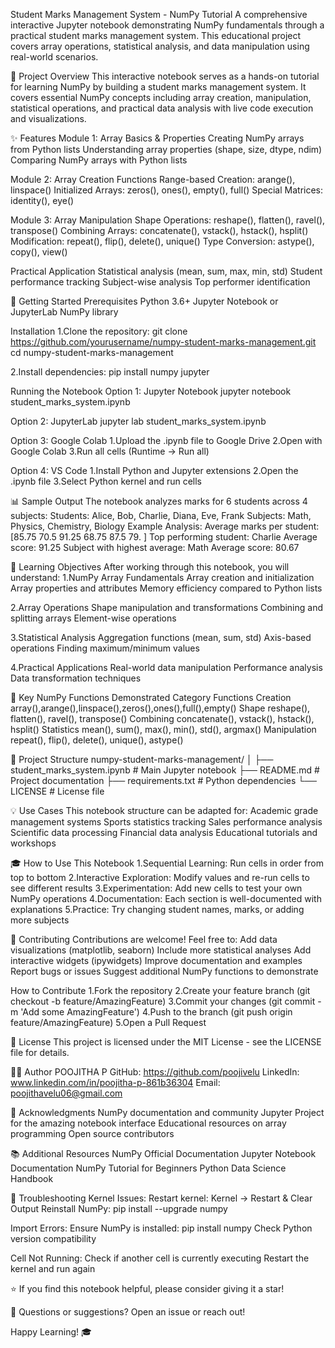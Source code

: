 Student Marks Management System - NumPy Tutorial
A comprehensive interactive Jupyter notebook demonstrating NumPy fundamentals through a practical student marks management system. This educational project covers array operations, statistical analysis, and data manipulation using real-world scenarios.

🎯 Project Overview
This interactive notebook serves as a hands-on tutorial for learning NumPy by building a student marks management system. It covers essential NumPy concepts including array creation, manipulation, statistical operations, and practical data analysis with live code execution and visualizations.

✨ Features
Module 1: Array Basics & Properties
Creating NumPy arrays from Python lists
Understanding array properties (shape, size, dtype, ndim)
Comparing NumPy arrays with Python lists

Module 2: Array Creation Functions
Range-based Creation: arange(), linspace()
Initialized Arrays: zeros(), ones(), empty(), full()
Special Matrices: identity(), eye()

Module 3: Array Manipulation
Shape Operations: reshape(), flatten(), ravel(), transpose()
Combining Arrays: concatenate(), vstack(), hstack(), hsplit()
Modification: repeat(), flip(), delete(), unique()
Type Conversion: astype(), copy(), view()

Practical Application
Statistical analysis (mean, sum, max, min, std)
Student performance tracking
Subject-wise analysis
Top performer identification

🚀 Getting Started
Prerequisites
Python 3.6+
Jupyter Notebook or JupyterLab
NumPy library

Installation
1.Clone the repository:
git clone https://github.com/yourusername/numpy-student-marks-management.git
cd numpy-student-marks-management

2.Install dependencies:
pip install numpy jupyter

Running the Notebook
Option 1: Jupyter Notebook
jupyter notebook student_marks_system.ipynb

Option 2: JupyterLab
jupyter lab student_marks_system.ipynb

Option 3: Google Colab
1.Upload the .ipynb file to Google Drive
2.Open with Google Colab
3.Run all cells (Runtime → Run all)

Option 4: VS Code
1.Install Python and Jupyter extensions
2.Open the .ipynb file
3.Select Python kernel and run cells

📊 Sample Output
The notebook analyzes marks for 6 students across 4 subjects:
Students: Alice, Bob, Charlie, Diana, Eve, Frank
Subjects: Math, Physics, Chemistry, Biology
Example Analysis:
Average marks per student: [85.75 70.5  91.25 68.75 87.5  79.  ]
Top performing student: Charlie
Average score: 91.25
Subject with highest average: Math
Average score: 80.67

📖 Learning Objectives
After working through this notebook, you will understand:
1.NumPy Array Fundamentals
Array creation and initialization
Array properties and attributes
Memory efficiency compared to Python lists

2.Array Operations
Shape manipulation and transformations
Combining and splitting arrays
Element-wise operations

3.Statistical Analysis
Aggregation functions (mean, sum, std)
Axis-based operations
Finding maximum/minimum values

4.Practical Applications
Real-world data manipulation
Performance analysis
Data transformation techniques

🔧 Key NumPy Functions Demonstrated
Category	   Functions
Creation	   array(),arange(),linspace(),zeros(),ones(),full(),empty()
Shape	       reshape(), flatten(), ravel(), transpose()
Combining	   concatenate(), vstack(), hstack(), hsplit()
Statistics	   mean(), sum(), max(), min(), std(), argmax()
Manipulation   repeat(), flip(), delete(), unique(), astype()

📁 Project Structure
numpy-student-marks-management/
│
├── student_marks_system.ipynb    # Main Jupyter notebook
├── README.md                      # Project documentation
├── requirements.txt               # Python dependencies
└── LICENSE                        # License file

💡 Use Cases
This notebook structure can be adapted for:
Academic grade management systems
Sports statistics tracking
Sales performance analysis
Scientific data processing
Financial data analysis
Educational tutorials and workshops

🎓 How to Use This Notebook
1.Sequential Learning: Run cells in order from top to bottom
2.Interactive Exploration: Modify values and re-run cells to see different results
3.Experimentation: Add new cells to test your own NumPy operations
4.Documentation: Each section is well-documented with explanations
5.Practice: Try changing student names, marks, or adding more subjects

🤝 Contributing
Contributions are welcome! Feel free to:
Add data visualizations (matplotlib, seaborn)
Include more statistical analyses
Add interactive widgets (ipywidgets)
Improve documentation and examples
Report bugs or issues
Suggest additional NumPy functions to demonstrate

How to Contribute
1.Fork the repository
2.Create your feature branch (git checkout -b feature/AmazingFeature)
3.Commit your changes (git commit -m 'Add some AmazingFeature')
4.Push to the branch (git push origin feature/AmazingFeature)
5.Open a Pull Request

📝 License
This project is licensed under the MIT License - see the LICENSE file for details.

👨‍💻 Author
POOJITHA P
GitHub: https://github.com/poojivelu
LinkedIn: www.linkedin.com/in/poojitha-p-861b36304
Email: poojithavelu06@gmail.com

🙏 Acknowledgments
NumPy documentation and community
Jupyter Project for the amazing notebook interface
Educational resources on array programming
Open source contributors

📚 Additional Resources
NumPy Official Documentation
Jupyter Notebook Documentation
NumPy Tutorial for Beginners
Python Data Science Handbook

🐛 Troubleshooting
Kernel Issues:
Restart kernel: Kernel → Restart & Clear Output
Reinstall NumPy: pip install --upgrade numpy

Import Errors:
Ensure NumPy is installed: pip install numpy
Check Python version compatibility

Cell Not Running:
Check if another cell is currently executing
Restart the kernel and run again

⭐ If you find this notebook helpful, please consider giving it a star!

📧 Questions or suggestions? Open an issue or reach out!

Happy Learning! 🎓